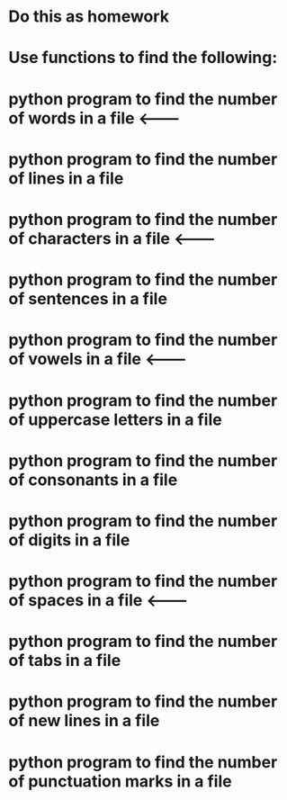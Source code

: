 # Do this as homework
# Use functions to find the following:
# python program to find the number of words in a file <---
# python program to find the number of lines in a file
# python program to find the number of characters in a file <---
# python program to find the number of sentences in a file
# python program to find the number of vowels in a file <---
# python program to find the number of uppercase letters in a file
# python program to find the number of consonants in a file
# python program to find the number of digits in a file
# python program to find the number of spaces in a file <---
# python program to find the number of tabs in a file
# python program to find the number of new lines in a file
# python program to find the number of punctuation marks in a file




<!-- @import "[TOC]" {cmd="toc" depthFrom=1 depthTo=6 orderedList=false} -->
    
 